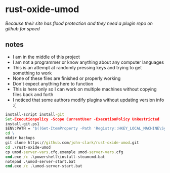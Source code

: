 
# rust-oxide-umod

*Because their site has flood protection and they need a plugin repo on github for speed*
## notes
* I am in the middle of this project
* I am not a programmer or know anything about  any computer languages
* This is an attempt at randomly pressing keys and trying to get something to work
* None of these files are finished or properly working
* Don't expect anything here to function
* This is here only so I can work on multiple machines without copying files back and forth
* I noticed that some authors modify plugins without updating version info :(

```cmd
install-script install-git
Set-Executionpolicy -Scope CurrentUser -ExecutionPolicy UnRestricted
install-git.ps1
$ENV:PATH = "$((Get-ItemProperty -Path 'Registry::HKEY_LOCAL_MACHINE\System\CurrentControlSet\Control\Session Manager\Environment' -Name Path).Path);$((Get-ItemProperty HKCU:\Environment).PATH)"
cd \
mkdir backups
git clone https://github.com/john-clark/rust-oxide-umod.git
cd .\rust-oxide-umod
cp umod-server-vars.cfg.example umod-server-vars.cfg
cmd.exe /c .\powershell\install-steamcmd.bat
notepad .\umod-server-start.bat
cmd.exe /c .\umod-server-start.bat
```
